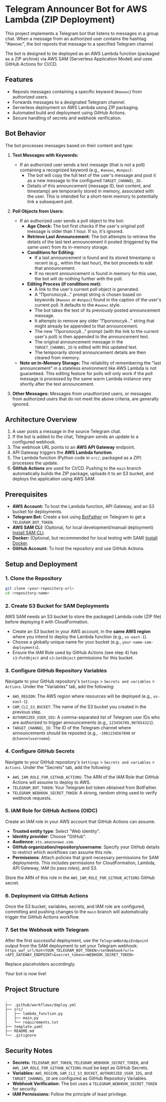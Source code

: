 # Telegram Announcer Bot for AWS Lambda (ZIP Deployment)

This project implements a Telegram bot that listens to messages in a group chat. When a message from an authorized user contains the hashtag "#анонс", the bot reposts that message to a specified Telegram channel.

The bot is designed to be deployed as an AWS Lambda function (packaged as a ZIP archive) via AWS SAM (Serverless Application Model) and uses GitHub Actions for CI/CD.

## Features

*   Reposts messages containing a specific keyword (`#анонс`) from authorized users.
*   Forwards messages to a designated Telegram channel.
*   Serverless deployment on AWS Lambda using ZIP packaging.
*   Automated build and deployment using GitHub Actions.
*   Secure handling of secrets and webhook verification.

## Bot Behavior

The bot processes messages based on their content and type:

1.  **Text Messages with Keywords:**
    *   If an authorized user sends a text message (that is not a poll) containing a recognized keyword (e.g., `#анонс`, `#опрос`):
        *   The bot will copy the full text of the user's message and post it as a new message to the configured `TARGET_CHANNEL_ID`.
        *   Details of this announcement (message ID, text content, and timestamp) are temporarily stored in memory, associated with the user. This is intended for a short-term memory to potentially link a subsequent poll.

2.  **Poll Objects from Users:**
    *   If an authorized user sends a poll object to the bot:
        *   **Age Check:** The bot first checks if the user's original poll message is older than 1 hour. If so, it's ignored.
        *   **Retrieve Last Announcement:** The bot attempts to retrieve the details of the last text announcement it posted (triggered by the same user) from its in-memory storage.
        *   **Conditions for Editing:**
            *   If a last announcement is found and its stored timestamp is recent (e.g., within the last hour), the bot proceeds to edit that announcement.
            *   If no recent announcement is found in memory for this user, the bot will do nothing further with the poll.
        *   **Editing Process (if conditions met):**
            *   A link to the user's current poll object is generated.
            *   A "Проголосуй..." prompt string is chosen based on keywords (`#анонс` or `#опрос`) found in the caption of the user's current poll. It defaults to the `#анонс` style.
            *   The bot takes the text of its previously posted announcement message.
            *   It attempts to remove any older "Проголосуй..." string that might already be appended to that announcement.
            *   The new "Проголосуй..." prompt (with the link to the current user's poll) is then appended to the announcement text.
            *   The original announcement message in the `TARGET_CHANNEL_ID` is edited with this updated text.
            *   The temporarily stored announcement details are then cleared from memory.
    *   **Note on In-Memory Storage:** The reliability of remembering the "last announcement" in a stateless environment like AWS Lambda is not guaranteed. This editing feature for polls will only work if the poll message is processed by the same warm Lambda instance very shortly after the text announcement.

3.  **Other Messages:** Messages from unauthorized users, or messages from authorized users that do not meet the above criteria, are generally ignored.

## Architecture Overview

1.  A user posts a message in the source Telegram chat.
2.  If the bot is added to the chat, Telegram sends an update to a configured webhook.
3.  The webhook URL points to an **AWS API Gateway** endpoint.
4.  API Gateway triggers the **AWS Lambda function**.
5.  The Lambda function (Python code in `src/`, packaged as a ZIP) processes the update.
6.  **GitHub Actions** are used for CI/CD. Pushing to the `main` branch automatically builds the ZIP package, uploads it to an S3 bucket, and deploys the application using AWS SAM.

## Prerequisites

*   **AWS Account:** To host the Lambda function, API Gateway, and an S3 bucket for deployments.
*   **Telegram Bot:** Create a bot using [BotFather](https://core.telegram.org/bots#botfather) on Telegram to get a `TELEGRAM_BOT_TOKEN`.
*   **AWS SAM CLI:** (Optional, for local development/manual deployment) [Install SAM CLI](https://docs.aws.amazon.com/serverless-application-model/latest/developerguide/serverless-sam-cli-install.html).
*   **Docker:** (Optional, but recommended for local testing with SAM) [Install Docker](https://docs.docker.com/get-docker/).
*   **GitHub Account:** To host the repository and use GitHub Actions.

## Setup and Deployment

### 1. Clone the Repository

```bash
git clone <your-repository-url>
cd <repository-name>
```

### 2. Create S3 Bucket for SAM Deployments

AWS SAM needs an S3 bucket to store the packaged Lambda code (ZIP file) before deploying it with CloudFormation.
*   Create an S3 bucket in your AWS account, in the **same AWS region** where you intend to deploy the Lambda function (e.g., `us-east-1`).
*   Choose a globally unique name for your bucket (e.g., `your-name-sam-deployments`).
*   Ensure the IAM Role used by GitHub Actions (see step 4) has `s3:PutObject` and `s3:GetObject` permissions for this bucket.

### 3. Configure GitHub Repository Variables

Navigate to your GitHub repository's `Settings` > `Secrets and variables` > `Actions`. Under the "Variables" tab, add the following:

*   `AWS_REGION`: The AWS region where resources will be deployed (e.g., `us-east-1`).
*   `SAM_CLI_S3_BUCKET`: The name of the S3 bucket you created in the previous step.
*   `AUTHORIZED_USER_IDS`: A comma-separated list of Telegram user IDs who are authorized to trigger announcements (e.g., `123456789,987654321`).
*   `TARGET_CHANNEL_ID`: The ID of the Telegram channel where announcements should be reposted (e.g., `-1001234567890` or `@channelusername`).

### 4. Configure GitHub Secrets

Navigate to your GitHub repository's `Settings` > `Secrets and variables` > `Actions`. Under the "Secrets" tab, add the following:

*   `AWS_IAM_ROLE_FOR_GITHUB_ACTIONS`: The ARN of the IAM Role that GitHub Actions will assume to deploy to AWS.
*   `TELEGRAM_BOT_TOKEN`: Your Telegram bot token obtained from BotFather.
*   `TELEGRAM_WEBHOOK_SECRET_TOKEN`: A strong, random string used to verify webhook requests.

### 5. IAM Role for GitHub Actions (OIDC)

Create an IAM role in your AWS account that GitHub Actions can assume.
*   **Trusted entity type**: Select "Web identity".
*   **Identity provider**: Choose "GitHub".
*   **Audience**: `sts.amazonaws.com`.
*   **GitHub organization/repository/username**: Specify your GitHub details to restrict which workflows can assume this role.
*   **Permissions**: Attach policies that grant necessary permissions for SAM deployments. This includes permissions for CloudFormation, Lambda, API Gateway, IAM (to pass roles), and S3.

Store the ARN of this role in the `AWS_IAM_ROLE_FOR_GITHUB_ACTIONS` GitHub secret.

### 6. Deployment via GitHub Actions

Once the S3 bucket, variables, secrets, and IAM role are configured, committing and pushing changes to the `main` branch will automatically trigger the GitHub Actions workflow.

### 7. Set the Webhook with Telegram

After the first successful deployment, use the `TelegramBotApiEndpoint` output from the SAM deployment to set your Telegram webhook:
`https_waf_url/bot<YOUR_TELEGRAM_BOT_TOKEN>/setWebhook?url=<API_GATEWAY_ENDPOINT>&secret_token=<WEBHOOK_SECRET_TOKEN>`

Replace placeholders accordingly.

Your bot is now live!

## Project Structure

```
.
├── .github/workflows/deploy.yml
├── src/
│   ├── lambda_function.py
│   ├── main.py
│   └── requirements.txt
├── template.yaml
├── README.md
└── .gitignore
```

## Security Notes

*   **Secrets:** `TELEGRAM_BOT_TOKEN`, `TELEGRAM_WEBHOOK_SECRET_TOKEN`, and `AWS_IAM_ROLE_FOR_GITHUB_ACTIONS` must be kept as GitHub Secrets.
*   **Variables:** `AWS_REGION`, `SAM_CLI_S3_BUCKET`, `AUTHORIZED_USER_IDS`, and `TARGET_CHANNEL_ID` are configured as GitHub Repository Variables.
*   **Webhook Verification:** The bot uses a `TELEGRAM_WEBHOOK_SECRET_TOKEN` for security.
*   **IAM Permissions:** Follow the principle of least privilege.
